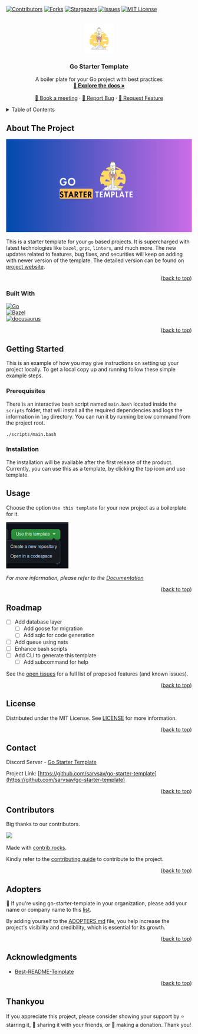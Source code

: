 <!-- Improved compatibility of back to top link: See: https://github.com/othneildrew/Best-README-Template/pull/73 -->
<a name="readme-top"></a>


<!-- PROJECT SHIELDS -->
<!--
*** I'm using markdown "reference style" links for readability.
*** Reference links are enclosed in brackets [ ] instead of parentheses ( ).
*** See the bottom of this document for the declaration of the reference variables
*** for contributors-url, forks-url, etc. This is an optional, concise syntax you may use.
*** https://www.markdownguide.org/basic-syntax/#reference-style-links
-->
[![Contributors][contributors-shield]][contributors-url]
[![Forks][forks-shield]][forks-url]
[![Stargazers][stars-shield]][stars-url]
[![Issues][issues-shield]][issues-url]
[![MIT License][license-shield]][license-url]



<!-- PROJECT LOGO -->
<br />
<div align="center">
  <a href="https://github.com/sarvsav/go-starter-template">
    <img src="assets/logo-go-starter.png" alt="Logo" width="80" height="80">
  </a>

<h3 align="center">Go Starter Template</h3>

  <p align="center">
    A boiler plate for your Go project with best practices
    <br />
    <a href="https://sarvsav.github.io/go-starter-template/"><strong>📘 Explore the docs  »</strong></a>
    <br />
    <br />
    <a href="https://calendly.com/sarvsav">📅 Book a meeting</a>
    ·
    <a href="https://github.com/sarvsav/go-starter-template/issues/new?assignees=sarvsav&labels=bug%2Cneeds-triage&projects=&template=01_bug_report.yml">🐛 Report Bug</a>
    ·
    <a href="https://github.com/sarvsav/go-starter-template/issues/new?assignees=sarvsav&labels=enhancement%2Cneeds-triage&projects=&template=02_feature_request.yml"> 🔨 Request Feature</a>
  </p>
</div>



<!-- TABLE OF CONTENTS -->
<details>
  <summary>Table of Contents</summary>
  <ol>
    <li>
      <a href="#about-the-project">About The Project</a>
      <ul>
        <li><a href="#built-with">Built With</a></li>
      </ul>
    </li>
    <li>
      <a href="#getting-started">Getting Started</a>
      <ul>
        <li><a href="#prerequisites">Prerequisites</a></li>
        <li><a href="#installation">Installation</a></li>
      </ul>
    </li>
    <li><a href="#usage">Usage</a></li>
    <li><a href="#roadmap">Roadmap</a></li>
    <li><a href="#license">License</a></li>
    <li><a href="#contact">Contact</a></li>
    <li><a href="#contributors">Contributors</a></li>
    <li><a href="#acknowledgments">Acknowledgments</a></li>
    <li><a href="#thankyou">Thank You</a></li>
  </ol>
</details>



<!-- ABOUT THE PROJECT -->
## About The Project

[![Go Starter Template][product-screenshot]](https://sarvsav.github.io/go-starter-template/)

This is a starter template for your `go` based projects. It is supercharged with latest technologies like `bazel`, `grpc`, `linters`, and much more. The new updates related to features, bug fixes, and securities will keep on adding with newer version of the template. The detailed version can be found on [project website](https://sarvsav.github.io/go-starter-template/).

<p align="right">(<a href="#readme-top">back to top</a>)</p>



### Built With

[![Go][Golang]][Go-url]
<br>
[![Bazel][Bazel]][Bazel-url]
<br>
[![docusaurus][docusaurus]][docusaurus-url]

<p align="right">(<a href="#readme-top">back to top</a>)</p>



<!-- GETTING STARTED -->
## Getting Started

This is an example of how you may give instructions on setting up your project locally.
To get a local copy up and running follow these simple example steps.

### Prerequisites

There is an interactive bash script named `main.bash`  located inside the `scripts` folder, that will install all the required dependencies and logs the information in `log` directory. You can run it by running below command from the project root.

```bash
./scripts/main.bash
```


### Installation

The installation will be available after the first release of the product. Currently, you can use this as a template, by clicking the top icon and use template.

<!-- USAGE EXAMPLES -->
## Usage

Choose the option `Use this template` for your new project as a boilerplate for it.

![Use This Template](./assets/use-this-template.png)

_For more information, please refer to the [Documentation](https://sarvsav.github.io/go-starter-template/)_

<p align="right">(<a href="#readme-top">back to top</a>)</p>



<!-- ROADMAP -->
## Roadmap

- [ ] Add database layer
    - [ ] Add goose for migration
    - [ ] Add sqlc for code generation
- [ ] Add queue using nats
- [ ] Enhance bash scripts
- [ ] Add CLI to generate this template
    - [ ] Add subcommand for help

See the [open issues](https://github.com/sarvsav/go-starter-template/issues) for a full list of proposed features (and known issues).

<p align="right">(<a href="#readme-top">back to top</a>)</p>



<!-- LICENSE -->
## License

Distributed under the MIT License. See [LICENSE](./LICENSE) for more information.

<p align="right">(<a href="#readme-top">back to top</a>)</p>



<!-- CONTACT -->
## Contact

Discord Server - [Go Starter Template](https://discord.gg/ZNHGGGDsNe)

Project Link: [https://github.com/sarvsav/go-starter-template](https://github.com/sarvsav/go-starter-template)

<p align="right">(<a href="#readme-top">back to top</a>)</p>

<!-- CONTRIBUTORS -->
## Contributors

Big thanks to our contributors.

<a href="https://github.com/sarvsav/go-starter-template/graphs/contributors">
  <img src="https://contrib.rocks/image?repo=sarvsav/go-starter-template" />
</a>

Made with [contrib.rocks](https://contrib.rocks).

Kindly refer to the [contributing guide](./CONTRIBUTING.md) to contribute to the project.

<p align="right">(<a href="#readme-top">back to top</a>)</p>

<!-- ADOPTERS -->
## Adopters

📢 If you're using go-starter-template in your organization, please add your name or company name to this [list](./ADOPTERS.md).

By adding yourself to the [ADOPTERS.md](./ADOPTERS.md) file, you help increase the project's visibility and credibility, which is essential for its growth.

<p align="right">(<a href="#readme-top">back to top</a>)</p>

<!-- ACKNOWLEDGMENTS -->
## Acknowledgments

* [Best-README-Template](https://github.com/othneildrew/Best-README-Template)

<p align="right">(<a href="#readme-top">back to top</a>)</p>

<!-- Thank You -->
## Thankyou

If you appreciate this project, please consider showing your support by ⭐ starring it, 🔄 sharing it with your friends, or 💖 making a donation. Thank you!

<!-- MARKDOWN LINKS & IMAGES -->
<!-- https://www.markdownguide.org/basic-syntax/#reference-style-links -->
[contributors-shield]: https://img.shields.io/github/contributors/sarvsav/go-starter-template.svg?style=for-the-badge
[contributors-url]: https://github.com/sarvsav/go-starter-template/graphs/contributors
[forks-shield]: https://img.shields.io/github/forks/sarvsav/go-starter-template.svg?style=for-the-badge
[forks-url]: https://github.com/sarvsav/go-starter-template/network/members
[stars-shield]: https://img.shields.io/github/stars/sarvsav/go-starter-template.svg?style=for-the-badge
[stars-url]: https://github.com/sarvsav/go-starter-template/stargazers
[issues-shield]: https://img.shields.io/github/issues/sarvsav/go-starter-template.svg?style=for-the-badge
[issues-url]: https://github.com/sarvsav/go-starter-template/issues
[license-shield]: https://img.shields.io/github/license/sarvsav/go-starter-template.svg?style=for-the-badge
[license-url]: https://github.com/sarvsav/go-starter-template/blob/master/LICENSE.txt
[product-screenshot]: assets/go-starter-template.png
[Golang]: https://img.shields.io/github/go-mod/go-version/sarvsav/go-starter-template?style=for-the-badge&logo=go
[Go-url]: https://go.dev/
[Bazel]: https://img.shields.io/badge/Bazel-v7-brightgreen?style=for-the-badge&logo=bazel
[Bazel-url]: https://bazel.build/
[docusaurus]: https://img.shields.io/badge/docs-passing-green?style=for-the-badge&logo=docusaurus&logoColor=%233ECC5F
[docusaurus-url]: https://docusaurus.io/